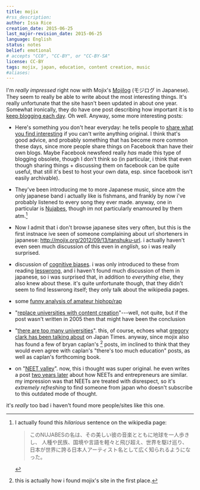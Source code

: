 ```yaml
---
title: mojix
#rss_description: 
author: Issa Rice
creation_date: 2015-06-25
last_major-revision_date: 2015-06-25
language: English
status: notes
belief: emotional
# accepts "CC0", "CC-BY", or "CC-BY-SA"
license: CC-BY
tags: mojix, japan, education, content creation, music
#aliases: 
---
```


I'm *really impressed* right now with Mojix's
[Mojilog](http://mojix.org) (モジログ in Japanese). They seem to really
be able to write about the most interesting things. It's really
unfortunate that the site hasn't been updated in about one year.
Somewhat ironically, they do have one post describing how important it
is to [keep blogging each day](http://mojix.org/2008/06/22/everyday_blog_training). Oh well. Anyway, some more interesting
posts:

- Here's something you don't hear everyday: he tells people to [share
  what you find
  interesting](http://mojix.org/2009/01/18/blog_method_shoukai) if you
  can't write anything original.  I think that's good advice, and
  probably something that has become more common these days, since more
  people share things on Facebook than have their own blogs.  Maybe
  Facebook newsfeed really *has* made this type of blogging obsolete,
  though I don't think so (in particular, i think that even though
  sharing things + discussing them on facebook can be quite useful, that
  still it's best to host your own data, esp. since facebook isn't
  easily archivable).

- They've been introducing me to more Japanese music, since atm the only
  japanese band i actually like is fishmans, and frankly by now i've
  probably listened to every song they ever made. anyway, one in
  particular is [Nujabes](https://ja.wikipedia.org/wiki/Nujabes), though
  im not particularly enamoured by them atm.[^nj]

    [^nj]: I actually found this *hilarious* sentence on the wikipedia
    page:

        >このNUJABESの名は、その美しい彼の音楽とともに地球を一人歩きし、
        人種や民族、国境や言語を軽々と飛び超え、世界を駆け巡り、
        日本が世界に誇る日本人アーティスト名として広く知られるようになった。 
- Now I admit that i don't browse japanese sites very often, but this is
  the first instnace ive seen of someone complaining about url
  shorteners in japanese: <http://mojix.org/2012/09/13/tanshuku-url>. i
  actually haven't even seen much discussion of this even in *english*,
  so i was really surprised.

- discussion of [cognitive
  biases](http://mojix.org/2008/05/19/cognitive_biases). i was only
  introduced to these from reading [lesswrong](), and i haven't found
  much discussion of them in japanese, so i was surprised that, in
  addition to *everything else*, they also knew about these. it's quite
  unfortunate though, that they didn't seem to find lesswrong itself;
  they only talk about the wikipedia pages.

- some [funny analysis of amateur hiphop/rap](http://mojix.org/2008/12/30/hateshinai_nomura)

- "[replace universities with content
  creation](http://mojix.org/2005/12/24/211938)"---well, not quite, but
  if the post wasn't written in 2005 then that might have been the
  conclusion

- "[there are too many universities][too many]". this, of course, echoes
  what [gregory clark has been talking about][j u] on Japan Times.
  anyway, since mojix also has found a few of bryan caplan's [^bc] posts, im
  inclined to think that they would even agree with caplan's "there's
  too much education" posts, as well as caplan's forthcoming book.

    [^bc]: this is actually how i found mojix's site in the first place.

    [too many]: http://mojix.org/2012/07/07/daigaku-oosugi
    [j u]: http://www.japantimes.co.jp/opinion/2012/11/28/commentary/japans-university-education-crisis/

- on "[NEET valley](http://mojix.org/2010/10/20/neet-valley)". now, this
  i thought was super original. he even writes a post [two years
  later](http://mojix.org/2012/07/06/neet-kigyou) about how NEETs and
  entrepreneurs are similar. my impression was that NEETs are treated
  with disrespect, so it's *extremely refreshing* to find someone from
  japan who doesn't subscribe to this outdated mode of thought.

it's *really* too bad i haven't found more people/sites like this one.
